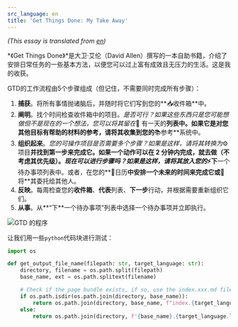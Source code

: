 ```yaml
---
src_language: en
title: 'Get Things Done: My Take Away'
---
```


*(This essay is translated from [en](example.en.md "Original Essay Link"))*

*《Get Things Done》*是大卫·艾伦（David Allen）撰写的一本自助书籍，介绍了安排日常任务的一些基本方法，以便您可以过上富有成效且无压力的生活。这是我的收获。

 GTD的工作流程由5个步骤组成（但记住，不需要同时完成所有步骤）：

1. **捕获**。将所有事情抛诸脑后，并随时将它们写到您的**📥收件箱**中。
2. **阐明**。找个时间检查收件箱中的项目。*是否可行？*如果这些东西只是您可能想做但不是现在的一个想法，您可以将其留在**🔮 有一天的**列表中。如果它是对您其他目标有帮助的材料的参考，请将其收集到您的**📚参考**系统中。
3. **组织起来**。*您的可操作项目是否需要多个步骤？*如果是这样，请将其转换为**⚙️项目**并找到第一步来完成它。如果一个动作可以在 2 分钟内完成，就去做（不考虑其优先级）。*现在可以进行步骤吗？*如果是这样，请将其放入您的**⚡️下**一个待办事项列表中。或者，在您的**📅日历**中安排一个未来的时间来完成它或**🤝将**其委托给其他人。
4. **反映**。每周检查您的**收件箱**、**代表**列表、**下一步**行动，并根据需要重新组织它们。
5. **从事**。从**“下**一个待办事项”列表中选择一个待办事项并立即执行。

![GTD 的程序](https://assets.website-files.com/608aecd1e643ecaa961a7a67/634cd40129d4e1311a6c292a_GTD%2001.png)

让我们用一些`python`代码块进行测试：

 
```python
import os

def get_output_file_name(filepath: str, target_language: str):
    directory, filename = os.path.split(filepath)
    base_name, ext = os.path.splitext(filename)

    # Check if the page bundle exists, if so, use the index.xxx.md file
    if os.path.isdir(os.path.join(directory, base_name)):
        return os.path.join(directory, base_name, f"index.{target_language.lower()}{ext}")
    else:
        return os.path.join(directory, f'{base_name}.{target_language.lower()}{ext}')

```